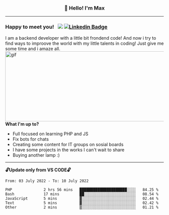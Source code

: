 ### <p align="center">👋 Hello! I'm Max</p>

--------

### Happy to meet you! &nbsp; ![](https://komarev.com/ghpvc/?username=romartiny) [![Linkedin Badge](https://img.shields.io/badge/-LinkedIn-0e76a8?style=flat-square&logo=Linkedin&logoColor=white)](https://www.linkedin.com/in/romartiny/)

I am a backend developer with a little bit frondend code! And now i try to find ways to improove the world with my little talents in coding! Just give me some time and i amaze all.
<img align="right" alt="gif" src="https://64.media.tumblr.com/e1c5da7500447ac51ab1661819d6f4b2/1a4296433cef4166-8b/s1280x1920/b8361cd88301da5372f86efff22d950c16dbed9b.gif" width="530" height="223" />

**What I'm up to?**

- Full focused on learning PHP and JS
- Fix bots for chats
- Creating some content for IT groups on sosial boards
- I have some projects in the works I can't wait to share
- Buying another lamp :) 

-------

**🔓Update only from VS CODE🔓**

<!--START_SECTION:waka-->

```text
From: 03 July 2022 - To: 10 July 2022

PHP              2 hrs 56 mins   █████████████████████░░░░   84.25 %
Bash             17 mins         ██░░░░░░░░░░░░░░░░░░░░░░░   08.54 %
JavaScript       5 mins          ▓░░░░░░░░░░░░░░░░░░░░░░░░   02.44 %
Text             5 mins          ▓░░░░░░░░░░░░░░░░░░░░░░░░   02.42 %
Other            2 mins          ▒░░░░░░░░░░░░░░░░░░░░░░░░   01.21 %
```

<!--END_SECTION:waka-->
